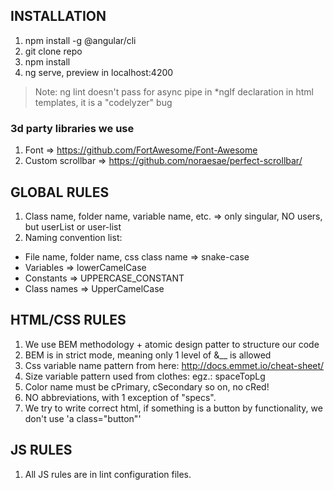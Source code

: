 ## INSTALLATION
1. npm install -g @angular/cli
2. git clone repo
3. npm install
4. ng serve, preview in localhost:4200

> Note: ng lint doesn't pass for async pipe in *ngIf declaration in html templates, it is a "codelyzer" bug 

### 3d party libraries we use
1. Font => https://github.com/FortAwesome/Font-Awesome
2. Custom scrollbar => https://github.com/noraesae/perfect-scrollbar/

## GLOBAL RULES

1. Class name, folder name, variable name, etc. => only singular, NO users, but userList or user-list
2. Naming convention list:
 * File name, folder name, css class name => snake-case
 * Variables => lowerCamelCase
 * Constants => UPPERCASE_CONSTANT
 * Class names => UpperCamelCase

## HTML/CSS RULES

1. We use BEM methodology + atomic design patter to structure our code
2. BEM is in strict mode, meaning only 1 level of &__ is allowed
3. Css variable name pattern from here: http://docs.emmet.io/cheat-sheet/
4. Size variable pattern used from clothes: egz.: spaceTopLg
5. Color name must be cPrimary, cSecondary so on, no cRed!
6. NO abbreviations, with 1 exception of "specs".
7. We try to write correct html, if something is a button by functionality, we don't use 'a class="button"'

## JS RULES
1. All JS rules are in lint configuration files.

